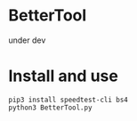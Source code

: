 # BetterTool
under dev

# Install and use
```
pip3 install speedtest-cli bs4
python3 BetterTool.py
```

